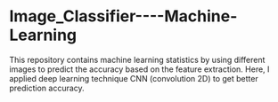 # Image_Classifier----Machine-Learning
This repository contains machine learning statistics by using different images to predict the accuracy based on the feature extraction. Here, I applied  deep learning technique CNN (convolution 2D) to get better prediction accuracy.
